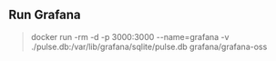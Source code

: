 ## Run Grafana

> docker run -rm -d -p 3000:3000 --name=grafana -v ./pulse.db:/var/lib/grafana/sqlite/pulse.db grafana/grafana-oss